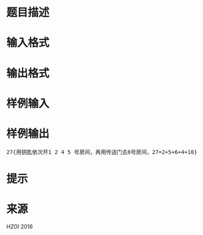 

# 题目描述



# 输入格式



# 输出格式



# 样例输入



# 样例输出


<pre>27{用钥匙依次开1 2 4 5 号房间，再用传送门去8号房间，27=2+5+6+4+10}</pre>

# 提示



# 来源


<p>
HZOI 2016
</p>
